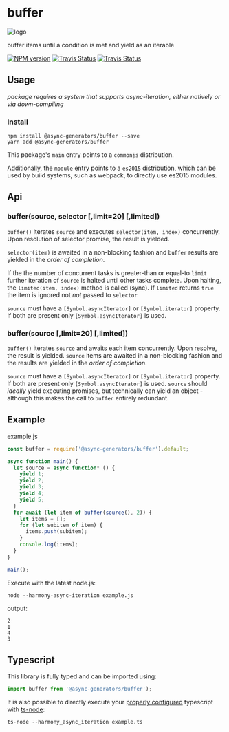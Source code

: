 # buffer
![logo](https://avatars1.githubusercontent.com/u/31987273?v=4&s=100)

buffer items until a condition is met and yield as an iterable 

[![NPM version][npm-image]][npm-url]
[![Travis Status][travis-image]][travis-url]
[![Travis Status][codecov-image]][codecov-url]

## Usage

_package requires a system that supports async-iteration, either natively or via down-compiling_

### Install
```
npm install @async-generators/buffer --save
yarn add @async-generators/buffer
```

This package's `main` entry points to a `commonjs` distribution. 

Additionally, the `module` entry points to a `es2015` distribution, which can be used by build systems, such as webpack, to directly use es2015 modules. 

## Api

### buffer(source, selector [,limit=20] [,limited])

<code>buffer()</code> iterates `source` and executes `selector(item, index)` concurrently. Upon resolution of selector promise, the result is yielded. 

`selector(item)` is awaited in a non-blocking fashion and `buffer` results are yielded in the _order of completion_. 

If the the number of concurrent tasks is greater-than or equal-to `limit` further iteration of `source` is halted until other tasks complete. Upon halting, the `limited(item, index)` method is called (sync). If `limited` returns `true` the item is ignored not _not_ passed to   `selector`

`source` must have a `[Symbol.asyncIterator]` or `[Symbol.iterator]` property. If both are present only `[Symbol.asyncIterator]` is used. 



### buffer(source [,limit=20] [,limited])

<code>buffer()</code> iterates `source` and awaits each item concurrently. Upon resolve, the result is yielded. `source` items are awaited in a non-blocking fashion and the results are yielded in the _order of completion_. 

`source` must have a `[Symbol.asyncIterator]` or `[Symbol.iterator]` property. If both are present only `[Symbol.asyncIterator]` is used. `source` should _ideally_ yield executing promises, but technically can yield an object - although this makes the call to `buffer` entirely redundant. 

## Example

example.js
```js
const buffer = require('@async-generators/buffer').default;

async function main() {
  let source = async function* () {
    yield 1;
    yield 2;
    yield 3;
    yield 4;
    yield 5;
  }
  for await (let item of buffer(source(), 2)) {
    let items = [];
    for (let subitem of item) {
      items.push(subitem);
    }
    console.log(items);
  }
}

main();

```

Execute with the latest node.js: 

```
node --harmony-async-iteration example.js
```


output:
```
2
1
4
3
```
## Typescript

This library is fully typed and can be imported using: 

```ts
import buffer from '@async-generators/buffer');
```

It is also possible to directly execute your [properly configured](https://stackoverflow.com/a/43694282/1657476) typescript with [ts-node](https://www.npmjs.com/package/ts-node):

```
ts-node --harmony_async_iteration example.ts
```

[npm-url]: https://npmjs.org/package/@async-generators/buffer
[npm-image]: https://img.shields.io/npm/v/@async-generators/buffer.svg
[npm-downloads]: https://img.shields.io/npm/dm/@async-generators/buffer.svg
[travis-url]: https://travis-ci.org/async-generators/buffer
[travis-image]: https://img.shields.io/travis/async-generators/buffer/master.svg
[codecov-url]: https://codecov.io/gh/async-generators/buffer
[codecov-image]: https://codecov.io/gh/async-generators/buffer/branch/master/graph/badge.svg
